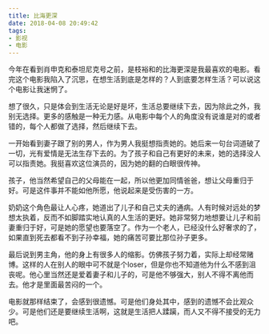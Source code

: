 ```yaml
---
title: 比海更深
date: 2018-04-08 20:49:42
tags:
- 影视
- 电影
---
```


今年在看到肖申克和泰坦尼克号之前，是枝裕和的比海更深是我最喜欢的电影。看完这个电影我陷入了沉思，在想生活到底是怎样的？人到底要怎样生活？可以说这个电影让我迷惘了。

想了很久，只是体会到生活无论是好是坏，生活总要继续下去，因为除此之外，我别无选择。更多的感触是一种无力感。从电影中每个人的角度没有说谁是对的或者错的，每个人都做了选择，然后继续下去。

一开始看到妻子跟了别的男人，作为男人我挺想指责她的。她后来一句台词道破了一切，光有爱情是无法生存下去的。为了孩子和自己有更好的未来，她的选择没人可以指责她。我挺喜欢这位演员的，因为她的翻的白眼很传神。

孩子，他当然希望自己的父母能在一起，所以他更加同情爸爸，想让父母重归于好。可是这件事并不能如他所愿，他说起来是受伤害的一方。

奶奶这个角色最让人心疼，她道出了儿子和自己丈夫的通病。人有时候对远处的梦想太执着，反而不如脚踏实地认真的人生活的更好。她非常努力地想要让儿子和前妻重归于好，可是她的愿望也要落空了。作为一个老人，已经没什么好奢求的了，如果直到死去都看不到子孙幸福，她的痛苦可要比那位孙子更多。

最后说到男主角，他的身上有很多人的缩影。仿佛孩子努力着，实际上却经常赌博。这样的人在别人的眼中可不就是个loser，但是你也不知道他为什么不感到沮丧呢。他心里当然还是爱着妻子和儿子的，可是他不够强大，别人不得不离他而去。他才是里面最苦闷的一个。

电影就那样结束了，会感到很遗憾。可是他们身处其中，感到的遗憾不会比观众少。可是他们还是要继续生活啊，这就是生活把人蹂躏，而人又不得不接受的无力吧。
